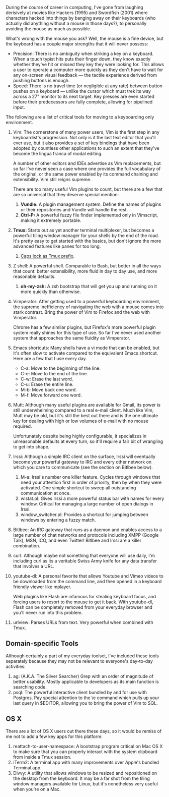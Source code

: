 During the course of career in computing, I've gone from laughing derisively at movies like Hackers (1995) and Swordfish (2001) where characters hacked into things by banging away on their keyboards (who actually did anything without a mouse in those days?), to personally avoiding the mouse as much as possible.

What's wrong with the mouse you ask? Well, the mouse is a fine device, but the keyboard has a couple major strengths that it will never possess:

* Precision: There is no ambiguity when striking a key on a keyboard. When a touch typist hits puts their finger down, they know exactly whether they've hit or missed they key they were looking for. This allows a user to operate a computer more quickly as they don't have to wait for any on-screen visual feedback — the tactile experience derived from pushing buttons is enough.
* Speed: There is no travel time (or negligible at any rate) between button pushes on a keyboard — unlike the cursor which must trek its way across a 27" monitor to its next target. Key presses are even started before their predecessors are fully complete, allowing for pipelined input.

The following are a list of critical tools for moving to a keyboarding only environment.

1. Vim: The cornerstone of many power users, Vim is the first step in any keyboardist's progression. Not only is it the last text editor that you'll ever use, but it also provides a set of key bindings that have been adopted by countless other applications to such an extent that they've become the lingua franca of modal editing.
    
    A number of other editors and IDEs advertise as Vim replacements, but so far I've never seen a case where one provides the full vocabulary of the original, or the same power enabled by its command chaining and extensibility. Vim still reigns supreme.
    
    There are too many useful Vim plugins to count, but there are a few that are so universal that they deserve special mention:
    
    1. **Vundle:** A plugin management system. Define the names of plugins or their repositories and Vundle will handle the rest.
    2. **Ctrl-P:** A powerful fuzzy file finder implemented only in Vimscript, making it extremely portable.
    
2. **Tmux:** Starts out as yet another terminal multiplexer, but becomes a powerful tiling window manager for your shells by the end of the road. It's pretty easy to get started with the basics, but don't ignore the more advanced features like panes for too long.

    1. [Caps lock as Tmux prefix](https://mutelight.org/caps-lock).
    
3. Z shell: A powerful shell. Comparable to Bash, but better in all the ways that count: better extensibility, more fluid in day to day use, and more reasonable defaults.
    
    1. **oh-my-zsh:** A zsh bootstrap that will get you up and running on it more quickly than otherwise.
    
4. Vimperator: After getting used to a powerful keyboarding environment, the supreme inefficiency of navigating the web with a mouse comes into stark contrast. Bring the power of Vim to Firefox and the web with Vimperator.
    
    Chrome has a few similar plugins, but Firefox's more powerful plugin system really shines for this type of use. So far I've never used another system that approaches the same fluidity as Vimperator.
    
5. Emacs shortcuts: Many shells have a vi mode that can be enabled, but it's often slow to activate compared to the equivalent Emacs shortcut. Here are a few that I use every day.
    
    * C-a: Move to the beginning of the line.
    * C-e: Move to the end of the line.
    * C-w: Erase the last word.
    * C-u: Erase the entire line.
    * M-b: Move back one word.
    * M-f: Move forward one word.
    
6. Mutt: Although many useful plugins are available for Gmail, its power is still underwhelming compared to a real e-mail client. Much like Vim, Mutt may be old, but it's still the best out there and is the one ultimate key for dealing with high or low volumes of e-mail with no mouse required.
    
    Unfortunately despite being highly configurable, it specializes in unreasonable defaults at every turn, so it'll require a fair bit of wrangling to get into shape.
    
7. Irssi: Although a simple IRC client on the surface, Irssi will eventually become your powerful gateway to IRC and every other network on which you care to communicate (see the section on Bitlbee below).
    
    1. M-a: Irssi's number one killer feature. Cycles through windows that need your attention first in order of priority, then by when they were activated. One simple shortcut to sweep all outstanding communication at once.
    2. wlstat.pl: Gives Irssi a more powerful status bar with names for every window. Critical for managing a large number of open dialogs in Irssi.
    3. window_switcher.pl: Provides a shortcut for jumping between windows by entering a fuzzy match.
    
8. Bitlbee: An IRC gateway that runs as a daemon and enables access to a large number of chat networks and protocols including XMPP (Google Talk), MSN, ICQ, and even Twitter! Bitlbee and Irssi are a killer combination.
    
9. curl: Although maybe not something that everyone will use daily, I'm including curl as its a veritable Swiss Army knife for any data transfer that involves a URL.
    
10. youtube-dl: A personal favorite that allows Youtube and Vimeo videos to be downloaded from the command line, and then opened in a keyboard friendly viewer like mplayer.
    
    Web plugins like Flash are infamous for stealing keyboard focus, and forcing users to resort to the mouse to get it back. With youtube-dl, Flash can be completely removed from your everyday browser and you'll never run into this problem.
    
11. urlview: Parses URLs from text. Very powerful when combined with Tmux.

## Domain-specific Tools

Although certainly a part of my everyday toolset, I've included these tools separately because they may not be relevant to everyone's day-to-day activities:

1. ag: (A.K.A. The Silver Searcher) Grep with an order of magnitude of better usability. Mostly applicable to developers as its main function is searching code.
2. psql: The powerful interactive client bundled by and for use with Postgres. Pay special attention to the \e command which pulls up your last query in $EDITOR, allowing you to bring the power of Vim to SQL.

## OS X

There are a lot of OS X users out there these days, so it would be remiss of me not to add a few key apps for this platform:

1. reattach-to-user-namespace: A bootstrap program critical on Mac OS X to make sure that you can properly interact with the system clipboard from inside a Tmux session.
2. iTerm2: A terminal app with many improvements over Apple's bundled Terminal.app.
3. Divvy: A utility that allows windows to be resized and repositioned on the desktop from the keyboard. It may be a far shot from the tiling window managers available for Linux, but it's nonetheless very useful when you're on a Mac.
